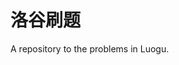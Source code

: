 <!--
 * @Author: Shay Xu 107915789+ShayXsy@users.noreply.github.com
 * @Date: 2022-07-14 09:47:16
 * @LastEditors: Shay Xu 107915789+ShayXsy@users.noreply.github.com
 * @LastEditTime: 2022-07-14 09:48:09
 * @FilePath: \Luogu\README.md
-->
# 洛谷刷题

A repository to the problems in Luogu.

